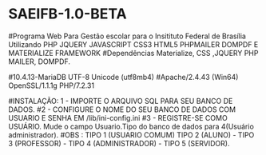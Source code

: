 # SAEIFB-1.0-BETA

#Programa Web Para Gestão escolar para o Insitituto Federal de Brasília Utilizando PHP JQUERY JAVASCRIPT CSS3 HTML5 PHPMAILER DOMPDF E MATERIALIZE FRAMEWORK
#Dependências Materialize, CSS ,JQUERY PHP MAILER, DOMPDF.

#10.4.13-MariaDB UTF-8 Unicode (utf8mb4)
#Apache/2.4.43 (Win64) OpenSSL/1.1.1g PHP/7.2.31


#INSTALAÇÃO: 1 - IMPORTE O ARQUIVO SQL PARA SEU BANCO DE DADOS.
#2 - CONFIGURE O NOME DO SEU BANCO DE DADOS COM USUARIO E SENHA EM /lib/ini-config.ini
#3 - REGISTRE-SE COMO USUÁRIO. Mude o campo Usuario.Tipo do banco de dados para 4(Usuário administrador). 
#OBS : TIPO 1 (USUARIO COMUM) TIPO 2 (ALUNO) - TIPO 3 (PROFESSOR) - TIPO 4 (ADMINISTRADOR) - TIPO 5 (SERVIDOR).

